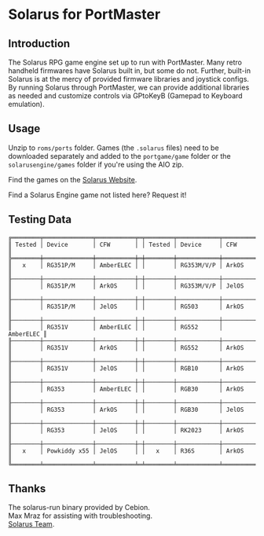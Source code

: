 # Solarus for PortMaster
## Introduction
The Solarus RPG game engine set up to run with PortMaster. Many retro handheld firmwares have Solarus built in, but some do not. Further, built-in Solarus is at the mercy of provided firmware libraries and joystick configs.
By running Solarus through PortMaster, we can provide additional libraries as needed and customize controls via GPtoKeyB (Gamepad to Keyboard emulation).

## Usage
Unzip to `roms/ports` folder. Games (the `.solarus` files) need to be downloaded separately and added to the `portgame/game` folder or the `solarusengine/games` folder if you're using the AIO zip.  

Find the games on the [Solarus Website](https://solarus-games.org/games/).  

Find a Solarus Engine game not listed here? Request it!  

## Testing Data
```
╔════════╤══════════════╤═══════════╤═╤════════╤════════════╤═══════════╗
║ Tested │ Device       │ CFW       │ │ Tested │ Device     │ CFW       ║
╠════════╪══════════════╪═══════════╪═╪════════╪════════════╪═══════════╣
║   x    │ RG351P/M     │ AmberELEC │ │        │ RG353M/V/P │ ArkOS     ║
╟────────┼──────────────┼───────────┼─┼────────┼────────────┼───────────╢
║        │ RG351P/M     │ ArkOS     │ │        │ RG353M/V/P │ JelOS     ║
╟────────┼──────────────┼───────────┼─┼────────┼────────────┼───────────╢
║        │ RG351P/M     │ JelOS     │ │        │ RG503      │ ArkOS     ║
╟────────┼──────────────┼───────────┼─┼────────┼────────────┼───────────╢
║        │ RG351V       │ AmberELEC │ │        │ RG552      │ AmberELEC ║
╟────────┼──────────────┼───────────┼─┼────────┼────────────┼───────────╢
║        │ RG351V       │ ArkOS     │ │        │ RG552      │ ArkOS     ║
╟────────┼──────────────┼───────────┼─┼────────┼────────────┼───────────╢
║        │ RG351V       │ JelOS     │ │        │ RGB10      │ ArkOS     ║
╟────────┼──────────────┼───────────┼─┼────────┼────────────┼───────────╢
║        │ RG353        │ AmberELEC │ │        │ RGB30      │ ArkOS     ║
╟────────┼──────────────┼───────────┼─┼────────┼────────────┼───────────╢
║        │ RG353        │ ArkOS     │ │        │ RGB30      │ JelOS     ║
╟────────┼──────────────┼───────────┼─┼────────┼────────────┼───────────╢
║        │ RG353        │ JelOS     │ │        │ RK2023     │ ArkOS     ║
╟────────┼──────────────┼───────────┼─┼────────┼────────────┼───────────╢
║   x    │ Powkiddy x55 │ JelOS     │ │   x    │ R36S       │ ArkOS     ║
╚════════╧══════════════╧═══════════╧═╧════════╧════════════╧═══════════╝
```

## Thanks
The solarus-run binary provided by Cebion.  
Max Mraz for assisting with troubleshooting.  
[Solarus Team](https://solarus-games.org/).
